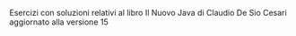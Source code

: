 Esercizi con soluzioni relativi al libro Il Nuovo Java di Claudio De Sio Cesari aggiornato alla versione 15
